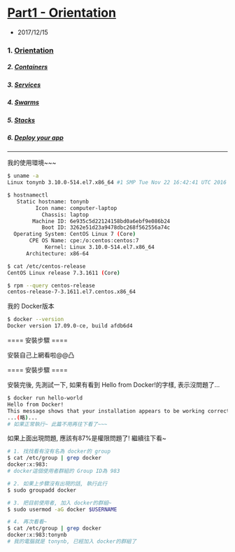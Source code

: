 # [Part1 - Orientation](https://docs.docker.com/v17.09/get-started/)
- 2017/12/15

### 1. [Orientation ](./part1.orientation.md)
##### 2. [Containers](./part2.containers.md)
##### 3. [Services](./part3.services.md)
##### 4. [Swarms](./part4.swarm.md)
##### 5. [Stacks](./part5.stacks.md) 
##### 6. [Deploy your app](./part6.deploy.md)

---

我的使用環境~~~
```sh
$ uname -a
Linux tonynb 3.10.0-514.el7.x86_64 #1 SMP Tue Nov 22 16:42:41 UTC 2016 x86_64 x86_64 x86_64 GNU/Linux

$ hostnamectl
   Static hostname: tonynb
         Icon name: computer-laptop
           Chassis: laptop
        Machine ID: 6e935c5d22124158bd0a6ebf9e086b24
           Boot ID: 3262e51d23a9478dbc268f562556a74c
  Operating System: CentOS Linux 7 (Core)
       CPE OS Name: cpe:/o:centos:centos:7
            Kernel: Linux 3.10.0-514.el7.x86_64
      Architecture: x86-64

$ cat /etc/centos-release
CentOS Linux release 7.3.1611 (Core)

$ rpm --query centos-release
centos-release-7-3.1611.el7.centos.x86_64
```

我的 Docker版本 
```sh
$ docker --version
Docker version 17.09.0-ce, build afdb6d4
```

==== 安裝步驟 ====

安裝自己上網看啦@@凸

==== 安裝步驟 ====

安裝完後, 先測試一下, 如果有看到 Hello from Docker!的字樣, 表示沒問題了...
```sh
$ docker run hello-world
Hello from Docker!
This message shows that your installation appears to be working correctly.
...(略)...
# 如果正常執行~ 此篇不用再往下看了~~~
```

如果上面出現問題, 應該有87%是權限問題了! 繼續往下看~
```sh
# 1. 找找看有沒有名為 docker的 group
$ cat /etc/group | grep docker
docker:x:983:
# docker這個使用者群組的 Group ID為 983

# 2. 如果上步驟沒有出現的話, 執行此行
$ sudo groupadd docker

# 3. 把目前使用者, 加入 docker的群組~
$ sudo usermod -aG docker $USERNAME

# 4. 再次看看~
$ cat /etc/group | grep docker
docker:x:983:tonynb
# 我的電腦就是 tonynb, 已經加入 docker的群組了
```